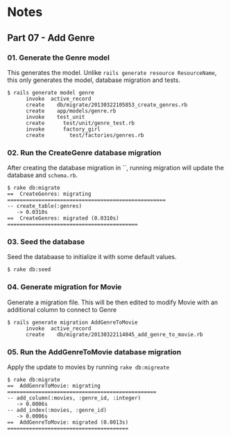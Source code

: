 # Notes

## Part 07 - Add Genre ##

### 01. Generate the Genre model ###

This generates the model. Unlike `rails generate resource ResourceName`, this
only generates the model, database migration and tests. 

```
$ rails generate model genre
      invoke  active_record
      create    db/migrate/20130322105853_create_genres.rb
      create    app/models/genre.rb
      invoke    test_unit
      create      test/unit/genre_test.rb
      invoke      factory_girl
      create        test/factories/genres.rb
```

### 02. Run the CreateGenre database migration ###

After creating the database migration in ``, running migration will update the
database and `schema.rb`.

```
$ rake db:migrate
==  CreateGenres: migrating ===================================================
-- create_table(:genres)
   -> 0.0310s
==  CreateGenres: migrated (0.0310s) ==========================================
```

### 03. Seed the database ###

Seed the databaase to initialize it with some default values.

```
$ rake db:seed
```

### 04. Generate migration for Movie ###

Generate a migration file. This will be then edited to modify Movie with an
additional column to connect to Genre

```
$ rails generate migration AddGenreToMovie
      invoke  active_record
      create    db/migrate/20130322114045_add_genre_to_movie.rb
```

### 05. Run the AddGenreToMovie database migration ###

Apply the update to movies by running `rake db:migreate`

```
$ rake db:migrate
==  AddGenreToMovie: migrating ================================================
-- add_column(:movies, :genre_id, :integer)
   -> 0.0006s
-- add_index(:movies, :genre_id)
   -> 0.0006s
==  AddGenreToMovie: migrated (0.0013s) =======================================
```
